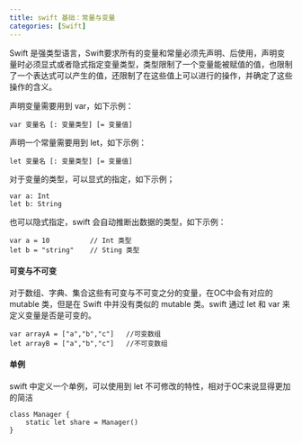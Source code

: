 ```yaml
---
title: swift 基础：常量与变量
categories: [Swift]
---
```



Swift 是强类型语言，Swift要求所有的变量和常量必须先声明、后使用，声明变量时必须显式或者隐式指定变量类型，类型限制了一个变量能被赋值的值，也限制了一个表达式可以产生的值，还限制了在这些值上可以进行的操作，并确定了这些操作的含义。

声明变量需要用到 var，如下示例：
```
var 变量名 [: 变量类型] [= 变量值]
```

声明一个常量需要用到 let，如下示例：
```
let 变量名 [: 变量类型] [= 变量值]
```

对于变量的类型，可以显式的指定，如下示例；
```
var a: Int 
let b: String 
```

也可以隐式指定，swift 会自动推断出数据的类型，如下示例：
```
var a = 10          // Int 类型
let b = "string"    // Sting 类型
```

#### 可变与不可变
对于数组、字典、集合这些有可变与不可变之分的变量，在OC中会有对应的 mutable 类，但是在 Swift 中并没有类似的 mutable 类。swift 通过 let 和 var 来定义变量是否是可变的。

```
var arrayA = ["a","b","c"]   //可变数组
let arrayB = ["a","b","c"]   //不可变数组
```

#### 单例
swift 中定义一个单例，可以使用到 let 不可修改的特性，相对于OC来说显得更加的简洁

```
class Manager {
    static let share = Manager()
}
```
